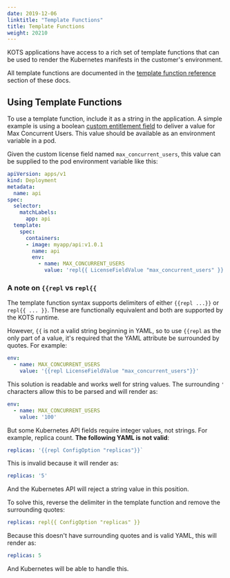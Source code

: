 ```yaml
---
date: 2019-12-06
linktitle: "Template Functions"
title: Template Functions
weight: 20210
---
```


KOTS applications have access to a rich set of template functions that can be used to render the Kubernetes manifests in the customer's environment.

All template functions are documented in the [template function reference](/reference/template-functions) section of these docs.

## Using Template Functions

To use a template function, include it as a string in the application. 
A simple example is using a boolean [custom entitlement field](/vendor/entitlements/custom-entitlements/) to deliver a value for Max Concurrent Users. 
This value should be available as an environment variable in a pod.

Given the custom license field named `max_concurrent_users`, this value can be supplied to the pod environment variable like this:

```yaml
apiVersion: apps/v1
kind: Deployment
metadata:
  name: api
spec:
  selector:
    matchLabels:
      app: api
  template:
    spec:
      containers:
      - image: myapp/api:v1.0.1
        name: api
        env:
          - name: MAX_CONCURRENT_USERS
            value: 'repl{{ LicenseFieldValue "max_concurrent_users" }}'
```

### A note on `{{repl` vs `repl{{`

The template function syntax supports delimiters of either `{{repl ...}}` or `repl{{ ... }}`. 
These are functionally equivalent and both are supported by the KOTS runtime.

However, `{{` is not a valid string beginning in YAML, so to use `{{repl` as the only part of a value, it's required that the YAML attribute be surrounded by quotes. 
For example:

```yaml
env:
  - name: MAX_CONCURRENT_USERS
    value: '{{repl LicenseFieldValue "max_concurrent_users"}}'
```

This solution is readable and works well for string values. 
The surrounding `'` characters allow this to be parsed and will render as:

```yaml
env:
  - name: MAX_CONCURRENT_USERS
    value: '100'
```

But some Kubernetes API fields require integer values, not strings. 
For example, replica count. **The following YAML is not valid**:

```yaml
replicas: '{{repl ConfigOption "replicas"}}`
```

This is invalid because it will render as:

```yaml
replicas: '5'
```

And the Kubernetes API will reject a string value in this position.

To solve this, reverse the delimiter in the template function and remove the surrounding quotes:

```yaml
replicas: repl{{ ConfigOption "replicas" }}
```

Because this doesn't have surrounding quotes and is valid YAML, this will render as:

```yaml
replicas: 5
```

And Kubernetes will be able to handle this.
